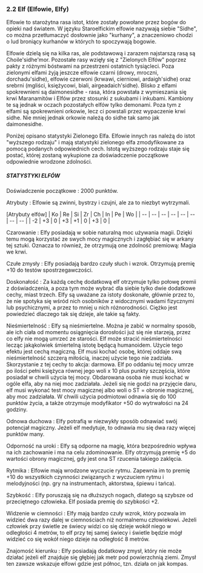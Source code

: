 ### 2.2 Elf (Elfowie, Elfy)

Elfowie to starożytna rasa istot, które zostały powołane przez bogów do opieki nad światem. W języku Staroelfickim elfowie nazywają siebie "Sidhe", co można przetłumaczyć dosłownie jako "kurhany", a znaczeniowo chodzi o lud broniący kurhanów w których to spoczywają bogowie.

Elfowie dzielą się na kilka ras, ale podstawową i zarazem najstarszą rasą są Choile'sidhe'mor. Pozostałe rasy wzięły się z "Zielonych Elfów" poprzez pakty z różnymi bóstwami na przestrzeni ostatnich tysiącleci. Poza zielonymi elfami żyją jeszcze elfowie czarni (drowy, mroczni, dorchadu'sidhe), elfowie czerwoni (krwawi, cierniowi, ardaigh'sidhe) oraz srebrni (mgliści, księżycowi, biali, airgeadaich'sidhe). Blisko z elfami spokrewnieni są daimonesidhe - rasa, która powstała z wymieszania się krwi Maranamitów i Elfów przez stosunki z sukubami i inkubami. Kambiony te są jednak w oczach pozostałych elfów tylko demonami. Poza tym z elfami są spokrewnieni orkowie, lecz ci powstali przez wypaczenie krwi sidhe. Nie mniej jednak orkowie należą do sidhe tak samo jak daimonesidhe.

Poniżej opisano statystyki Zielonego Elfa. Elfowie innych ras należą do istot "wyższego rodzaju" i mają statystyki zielonego elfa zmodyfikowane za pomocą podanych odpowiednich cech. Istotą wyższego rodzaju staje się postać, której zostaną wykupione za doświadczenie początkowe odpowiednie wrodzone zdolności.

<h5>STATYSTYKI ELFÓW</h5>

Doświadczenie początkowe
: 2000 punktów.

Atrybuty
: Elfowie są zwinni, bystrzy i czujni, ale za to niezbyt wytrzymali.

[Atrybuty elfów]
| Ko | Re | Si | Zr | Ch | In | Pe | Wo |
| -- | -- | -- | -- | -- | -- | -- | -- |
| -2 | +3 |  0 | +3 | +1 |  0 | +3 |  0 |

Czarowanie
: Elfy posiadają w sobie naturalną moc używania magii. Dzięki temu mogą korzystać ze swych mocy magicznych i zagłębiać się w arkany tej sztuki. Oznacza to również, że otrzymują one zdolność premiową: Magia we krwi.

Czułe zmysły
: Elfy posiadają bardzo czuły słuch i wzrok. Otrzymują premię +10 do testów spostrzegawczości.

Doskonałość
: Za każdą cechę dodatkową elf otrzymuje tylko połowę premii z doświadczenia, a poza tym może wybrać dla siebie tylko dwie dodatkowe cechy, miast trzech. Elfy są uważane za istoty doskonałe, głównie przez to, że nie spotyka się wśród nich osobników z widocznymi wadami fizycznymi lub psychicznymi, a przez to mniej u nich różnorodności. Ciężko jest powiedzieć dlaczego tak się dzieje, ale takie są fakty.

Nieśmiertelność
: Elfy są nieśmiertelne. Można je zabić w normalny sposób, ale ich ciała od momentu osiągnięcia dorosłości już się nie starzeją, przez co elfy nie mogą umrzeć ze starości. Elf może stracić nieśmiertelności lecząc jakąkolwiek śmiertelną istotę będącą humanoidem. Użycie tego efektu jest cechą magiczną. Elf musi kochać osobę, której oddaje swą nieśmiertelność szczerą miłością, inaczej użycie tego nie zadziała. Skorzystanie z tej cechy to akcja: darmowa. Elf po oddaniu tej mocy umrze po ilości pełni księżyca równej jego woli x 10 plus punkty szczęścia, które posiadał w chwili użycia tej mocy. Obdarowana osoba nie musi kochać w ogóle elfa, aby na niej moc zadziałała. Jeżeli się nie godzi na przyjęcie daru, elf musi wykonać test mocy magicznej albo woli o ST = obronie magicznej, aby moc zadziałała. W chwili użycia podmiotowi odnawia się do 100 punktów życia, a także otrzymuje modyfikator +50 do wytrwałości na 24 godziny.

Odnowa duchowa
: Elfy potrafią w niezwykły sposób odnawiać swój potencjał magiczny. Jeżeli elf medytuje, to odnawia mu się dwa razy więcej punktów many.

Odporność na uroki
: Elfy są odporne na magię, która bezpośrednio wpływa na ich zachowanie i ma na celu zdominowanie. Elfy otrzymują premię +5 do wartości obrony magicznej, gdy jest ona ST rzucenia takiego zaklęcia.

Rytmika
: Elfowie mają wrodzone wyczucie rytmu. Zapewnia im to premię +10 do wszystkich czynności związanych z wyczuciem rytmu i melodyjności (np. gry na instrumentach, aktorstwa, śpiewu i tańca).

Szybkość
: Elfy poruszają się na dłuższych nogach, dlatego są szybsze od przeciętnego człowieka. Elf posiada premię do szybkości +2.

Widzenie w ciemności
: Elfy mają bardzo czuły wzrok, który pozwala im widzieć dwa razy dalej w ciemnościach niż normalnemu człowiekowi. Jeżeli człowiek przy świetle ze świecy widzi co się dzieje wokół niego w odległości 4 metrów, to elf przy tej samej świecy i świetle będzie mógł widzieć co się wokół niego dzieje na odległość 8 metrów.

Znajomość kierunku
: Elfy posiadają dodatkowy zmysł, który nie może działać jeżeli elf znajduje się głębiej jak metr pod powierzchnią ziemi. Zmysł ten zawsze wskazuje elfowi gdzie jest północ, tzn. działa on jak kompas.